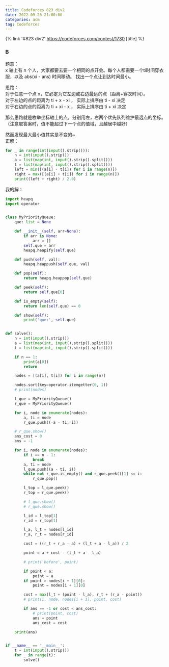 ```yaml
---
title: Codeforces 823 div2
date: 2022-09-26 21:00:00
categories: acm
tag: Codeforces
---
```


{% link '#823 div2' https://codeforces.com/contest/1730 [title] %}

### B

题意：  
x 轴上有 n 个人，大家都要去要一个相同的点开会。每个人都需要一个ti时间穿衣服，以及 abs(xi - ans) 时间移动。
找出一个点让到达时间最小。

思路：  
对于任意一个点 x，它必定为它左边或右边最远的点（距离+穿衣时间）。  
对于左边的点的距离为 ti + x - xi ， 实际上排序由 ti - xi 决定  
对于右边的点的距离为 ti + xi - x ， 实际上排序由 ti + xi 决定

那么思路就是枚举坐标轴上的点，分别用左，右两个优先队列维护最远点的坐标。  
（注意取答案时，值不能超过下一个点的值域，且越居中越好）

然而发现最大最小值其实是不变的~  
正解：

```python
for _ in range(int(input().strip())):
    n = int(input().strip())
    a = list(map(int, input().strip().split()))
    t = list(map(int, input().strip().split()))
    left = min([(a[i] - t[i]) for i in range(n)])
    right = max([(a[i] + t[i]) for i in range(n)])
    print((left + right) / 2.0)
```

我的解：

```python
import heapq
import operator


class MyPriorityQueue:
    que: list = None

    def __init__(self, arr=None):
        if arr is None:
            arr = []
        self.que = arr
        heapq.heapify(self.que)

    def push(self, val):
        heapq.heappush(self.que, val)

    def pop(self):
        return heapq.heappop(self.que)

    def peek(self):
        return self.que[0]

    def is_empty(self):
        return len(self.que) == 0

    def show(self):
        print('que:', self.que)


def solve():
    n = int(input().strip())
    a = list(map(int, input().strip().split()))
    t = list(map(int, input().strip().split()))

    if n == 1:
        print(a[0])
        return

    nodes = [(a[i], t[i]) for i in range(n)]

    nodes.sort(key=operator.itemgetter(0, 1))
    # print(nodes)

    l_que = MyPriorityQueue()
    r_que = MyPriorityQueue()

    for i, node in enumerate(nodes):
        a, ti = node
        r_que.push((-a - ti, i))

    # r_que.show()
    ans_cost = 0
    ans = -1

    for i, node in enumerate(nodes):
        if i == n - 1:
            break
        a, ti = node
        l_que.push((a - ti, i))
        while not r_que.is_empty() and r_que.peek()[1] <= i:
            r_que.pop()

        l_top = l_que.peek()
        r_top = r_que.peek()

        # l_que.show()
        # r_que.show()

        l_id = l_top[1]
        r_id = r_top[1]

        l_a, l_t = nodes[l_id]
        r_a, r_t = nodes[r_id]

        cost = ((r_t + r_a - a) + (l_t + a - l_a)) / 2

        point = a + cost - (l_t + a - l_a)

        # print('before', point)

        if point < a:
            point = a
        if point > nodes[i + 1][0]:
            point = nodes[i + 1][0]

        cost = max(l_t + (point - l_a), r_t + (r_a - point))
        # print(i, node, nodes[i + 1], point, cost)

        if ans == -1 or cost < ans_cost:
            # print(point, cost)
            ans = point
            ans_cost = cost

    print(ans)


if __name__ == '__main__':
    t = int(input().strip())
    for _ in range(t):
        solve()

```
